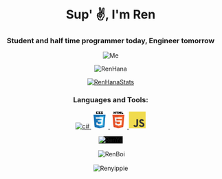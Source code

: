 <h1 align="center">Sup' ✌️, I'm Ren</h1>
<h3 align="center">Student and half time programmer today, Engineer tomorrow</h3>

<p align="center"> <img src="https://cdn.picrew.me/shareImg/org/202405/1469769_E6v5utB3.png" alt="Me" width=350px height=350px /> </p>
<p align="center"> <img src="https://komarev.com/ghpvc/?username=RenHanamura&color=blueviolet&style=flat-square" alt="RenHana" /> </p>

<p align="center"> <a href="https://github.com/ryo-ma/github-profile-trophy"><img src="https://github-profile-trophy.vercel.app/?username=RenHanamura&theme=onestar" alt="RenHanaStats" /></a> </p>



<h3 align="center">Languages and Tools:</h3>
<p align="center"> <a href="https://dotnet.microsoft.com/es-es/languages/csharp" target="_blank" rel="noreferrer"> <img src="https://cdn.jsdelivr.net/gh/devicons/devicon@latest/icons/csharp/csharp-original.svg" alt="c#" width="40" height="40"/> <a href="https://www.w3schools.com/css/" target="_blank" rel="noreferrer"> <img src="https://raw.githubusercontent.com/devicons/devicon/master/icons/css3/css3-original-wordmark.svg" alt="css3" width="40" height="40"/> </a> <a href="https://www.w3.org/html/" target="_blank" rel="noreferrer"> <img src="https://raw.githubusercontent.com/devicons/devicon/master/icons/html5/html5-original-wordmark.svg" alt="html5" width="40" height="40"/> </a> <a href="https://developer.mozilla.org/en-US/docs/Web/JavaScript" target="_blank" rel="noreferrer"> <img src="https://raw.githubusercontent.com/devicons/devicon/master/icons/javascript/javascript-original.svg" alt="javascript" width="40" height="40"/> </a> </p>


 <p align="center"><img align="center" src="https://github-readme-stats.vercel.app/api/top-langs?username=RenHanamura&show_icons=true&theme=midnight-purple&locale=en&layout=compact" alt="RenYe" style="background-color: black;" /></p>

<p align="center">&nbsp;<img align="center" src="https://github-readme-stats.vercel.app/api?username=RenHanamura&show_icons=true&theme=midnight-purple&locale=en" alt="RenBoi" /></p>

<p align="center"><img align="center" src="https://github-readme-streak-stats.herokuapp.com/?user=RenHanamura&&theme=midnight-purple" style="border-top = 10px;" alt="Renyippie" /></p>
